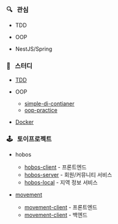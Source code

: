 

### 🔍 &nbsp; 관심 

* TDD
 
* OOP
 
* NestJS/Spring

### 📖 &nbsp; 스터디
* [TDD](https://github.com/dd1331/tdd-practice)

* OOP
  * [simple-di-contianer](https://github.com/dd1331/simple-di-container)
  * [oop-practice](https://github.com/dd1331/oop-practice)

* [Docker](https://github.com/dd1331/docker-practice)

### 🕹 &nbsp; 토이프로젝트
* hobos
  * [hobos-client](https://github.com/dd1331/hobos-client) - 프론트엔드
  * [hobos-server](https://github.com/dd1331/hobos-server) - 회원/커뮤니티 서비스
  * [hobos-local](https://github.com/dd1331/hobos-local) - 지역 정보 서비스

* [movement](https://movement-client-1331.herokuapp.com/posts/list/free)
  * [movement-client](https://github.com/dd1331/Movement-server) - 프론트엔드
  * [movement-client](https://github.com/dd1331/Movement-client) - 백엔드
